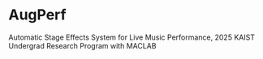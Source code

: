 # AugPerf
Automatic Stage Effects System for Live Music Performance, 2025 KAIST Undergrad Research Program with MACLAB
